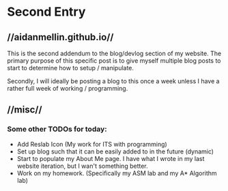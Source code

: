 # Second Entry

## //aidanmellin.github.io//
This is the second addendum to the blog/devlog section of my website. The primary purpose of this specific post is to give myself multiple blog posts to start to determine how to setup / manipulate.
  
Secondly, I will ideally be posting a blog to this once a week unless I have a rather full week of working / programming.
  
## //misc//
### Some other TODOs for today:
- Add Reslab Icon (My work for ITS with programming)
- Set up blog such that it can be easily added to in the future (dynamic)
- Start to populate my About Me page. I have what I wrote in my last website iteration, but I wan't something better.
- Work on my homework. (Specifically my ASM lab and my A* Algorithm lab)